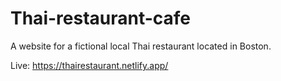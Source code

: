 # Thai-restaurant-cafe

A website for a fictional local Thai restaurant located in Boston.

Live: https://thairestaurant.netlify.app/
